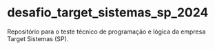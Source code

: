 # desafio_target_sistemas_sp_2024
Repositório para o teste técnico de programação e lógica da empresa Target Sistemas (SP). 

